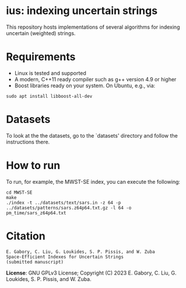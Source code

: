 ius: indexing uncertain strings
===============================

This repository hosts implementations of several algorithms for indexing uncertain (weighted) strings.

Requirements
===
* Linux is tested and supported
* A modern, C++11 ready compiler such as g++ version 4.9 or higher
* Boost libraries ready on your system. On Ubuntu, e.g., via:

```
sudo apt install libboost-all-dev
```

Datasets
===

To look at the the datasets, go to the `datasets' directory and follow the instructions there.


How to run
===

To run, for example, the MWST-SE index, you can execute the following:

```
cd MWST-SE
make
./index -t ../datasets/text/sars.in -z 64 -p ../datasets/patterns/sars.z64p64.txt.gz -l 64 -o pm_time/sars_z64p64.txt
```

Citation
===
```
E. Gabory, C. Liu, G. Loukides, S. P. Pissis, and W. Zuba
Space-Efficient Indexes for Uncertain Strings
(submitted manuscript)
```

<b>License</b>: GNU GPLv3 License; Copyright (C) 2023 E. Gabory, C. Liu, G. Loukides, S. P. Pissis, and W. Zuba.
